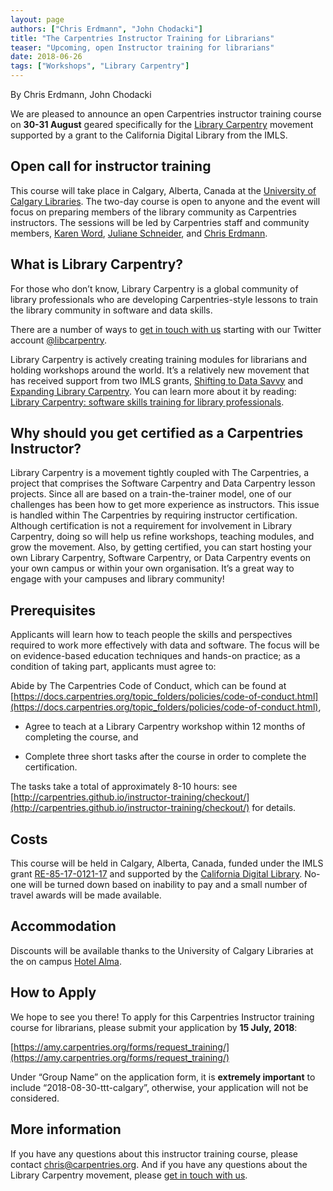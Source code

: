 ```yaml
---
layout: page
authors: ["Chris Erdmann", "John Chodacki"]
title: "The Carpentries Instructor Training for Librarians"
teaser: "Upcoming, open Instructor training for librarians"
date: 2018-06-26
tags: ["Workshops", "Library Carpentry"]
---
```


By Chris Erdmann, John Chodacki

We are pleased to announce an open Carpentries instructor training course on **30-31 August** geared specifically 
for the [Library Carpentry](https://librarycarpentry.org/) movement supported by a grant to the California Digital 
Library from the IMLS.

## Open call for instructor training 

This course will take place in Calgary, Alberta, Canada at the [University of Calgary Libraries](https://library.ucalgary.ca/). 
The two-day course is open to anyone and the event will focus on preparing members of the library community as 
Carpentries instructors. The sessions will be led by Carpentries staff and community members, 
[Karen Word](https://twitter.com/karen_word), [Juliane Schneider](https://twitter.com/JulianeS), 
and [Chris Erdmann](https://twitter.com/libcce).

## What is Library Carpentry?

For those who don’t know, Library Carpentry is a global community of library professionals who are developing 
Carpentries-style lessons to train the library community in software and data skills. 

There are a number of ways to [get in touch with us](https://librarycarpentry.org/#contact) starting with our 
Twitter account [@libcarpentry](https://twitter.com/libcarpentry).

Library Carpentry is actively creating training modules for librarians and holding workshops around the world. 
It’s a relatively new movement that has received support from two IMLS grants, 
[Shifting to Data Savvy](http://d-scholarship.pitt.edu/33891/) and 
[Expanding Library Carpentry](https://www.imls.gov/sites/default/files/grants/re-85-17-0121-17/proposals/re-85-17-0121-17-full-proposal-documents.pdf). You can learn more about it by reading: [Library Carpentry: software skills training for library professionals](https://www.liberquarterly.eu/articles/10.18352/lq.10176/). 

## Why should you get certified as a Carpentries Instructor? 

Library Carpentry is a movement tightly coupled with The Carpentries, a project that comprises 
the Software Carpentry and Data Carpentry lesson projects. Since all are based on a train-the-trainer model, 
one of our challenges has been how to get more experience as instructors. This issue is handled within 
The Carpentries by requiring instructor certification. Although certification is not a requirement for 
involvement in Library Carpentry, doing so will help us refine workshops, teaching modules, and grow the movement. 
Also, by getting certified, you can start hosting your own Library Carpentry, Software Carpentry, or 
Data Carpentry events on your own campus or within your own organisation. It’s a great way to engage with your 
campuses and library community! 

## Prerequisites 

Applicants will learn how to teach people the skills and perspectives required to work more effectively with 
data and software. The focus will be on evidence-based education techniques and hands-on practice; as a condition 
of taking part, applicants must agree to: 

Abide by The Carpentries Code of Conduct, which can be found 
at [https://docs.carpentries.org/topic_folders/policies/code-of-conduct.html](https://docs.carpentries.org/topic_folders/policies/code-of-conduct.html), 

- Agree to teach at a Library Carpentry workshop within 12 months of completing the course, and 

- Complete three short tasks after the course in order to complete the certification. 

The tasks take a total of approximately 8-10 hours: 
see [http://carpentries.github.io/instructor-training/checkout/](http://carpentries.github.io/instructor-training/checkout/) for 
details. 

## Costs 

This course will be held in Calgary, Alberta, Canada, funded under the IMLS 
grant [RE-85-17-0121-17](https://www.imls.gov/grants/awarded/re-85-17-0121-17) 
and supported by the [California Digital Library](https://www.cdlib.org/). 
No-one will be turned down based on inability to pay and a small number of travel awards will be made available.

## Accommodation

Discounts will be available thanks to the University of Calgary Libraries at the on campus [Hotel Alma](https://www.hotelalma.ca/). 

## How to Apply

We hope to see you there! To apply for this Carpentries Instructor training course for librarians, 
please submit your application by **15 July, 2018**: 

[https://amy.carpentries.org/forms/request_training/](https://amy.carpentries.org/forms/request_training/)

Under “Group Name” on the application form, it is **extremely important** to include “2018-08-30-ttt-calgary”, 
otherwise, your application will not be considered. 

## More information 

If you have any questions about this instructor training course, please contact [chris@carpentries.org](mailto:chris@carpentries.org). 
And if you have any questions about the Library Carpentry movement, 
please [get in touch with us](https://librarycarpentry.org/#contact).
